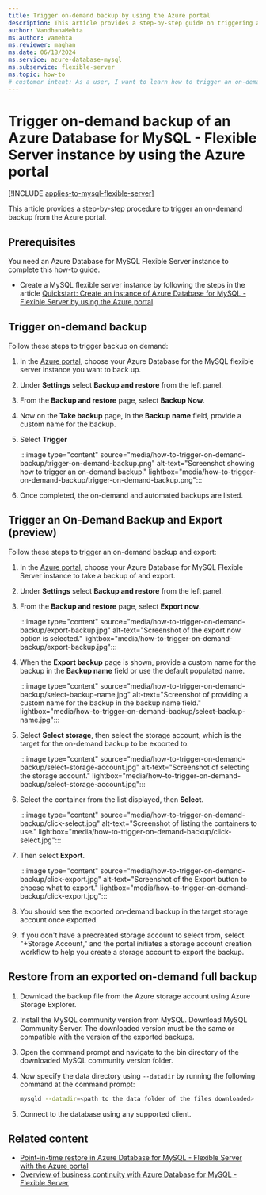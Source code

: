 ```yaml
---
title: Trigger on-demand backup by using the Azure portal
description: This article provides a step-by-step guide on triggering an on-demand backup of an Azure Database for MySQL - Flexible Server instance.
author: VandhanaMehta
ms.author: vamehta
ms.reviewer: maghan
ms.date: 06/18/2024
ms.service: azure-database-mysql
ms.subservice: flexible-server
ms.topic: how-to
# customer intent: As a user, I want to learn how to trigger an on-demand backup from the Azure portal so that I can have more control over my database backups.
---
```


# Trigger on-demand backup of an Azure Database for MySQL - Flexible Server instance by using the Azure portal

[!INCLUDE [applies-to-mysql-flexible-server](../includes/applies-to-mysql-flexible-server.md)]

This article provides a step-by-step procedure to trigger an on-demand backup from the Azure portal.

## Prerequisites

You need an Azure Database for MySQL Flexible Server instance to complete this how-to guide.

- Create a MySQL flexible server instance by following the steps in the article [Quickstart: Create an instance of Azure Database for MySQL - Flexible Server by using the Azure portal](quickstart-create-server-portal.md).

## Trigger on-demand backup

Follow these steps to trigger backup on demand:

1. In the [Azure portal](https://portal.azure.com/), choose your Azure Database for the MySQL flexible server instance you want to back up.

1. Under **Settings** select **Backup and restore** from the left panel.

1. From the **Backup and restore** page, select **Backup Now**.

1. Now on the **Take backup** page, in the **Backup name** field, provide a custom name for the backup.

1. Select **Trigger**

    :::image type="content" source="media/how-to-trigger-on-demand-backup/trigger-on-demand-backup.png" alt-text="Screenshot showing how to trigger an on-demand backup." lightbox="media/how-to-trigger-on-demand-backup/trigger-on-demand-backup.png":::

1. Once completed, the on-demand and automated backups are listed.

## Trigger an On-Demand Backup and Export (preview)

Follow these steps to trigger an on-demand backup and export:

1. In the [Azure portal](https://portal.azure.com/), choose your Azure Database for MySQL Flexible Server instance to take a backup of and export.

1. Under **Settings** select **Backup and restore** from the left panel.

1. From the **Backup and restore** page, select **Export now**.

    :::image type="content" source="media/how-to-trigger-on-demand-backup/export-backup.jpg" alt-text="Screenshot of the export now option is selected." lightbox="media/how-to-trigger-on-demand-backup/export-backup.jpg":::

1. When the **Export backup** page is shown, provide a custom name for the backup in the **Backup name** field or use the default populated name.

    :::image type="content" source="media/how-to-trigger-on-demand-backup/select-backup-name.jpg" alt-text="Screenshot of providing a custom name for the backup in the backup name field." lightbox="media/how-to-trigger-on-demand-backup/select-backup-name.jpg":::

1. Select **Select storage**, then select the storage account, which is the target for the on-demand backup to be exported to.

    :::image type="content" source="media/how-to-trigger-on-demand-backup/select-storage-account.jpg" alt-text="Screenshot of selecting the storage account." lightbox="media/how-to-trigger-on-demand-backup/select-storage-account.jpg":::

1. Select the container from the list displayed, then **Select**.

    :::image type="content" source="media/how-to-trigger-on-demand-backup/click-select.jpg" alt-text="Screenshot of listing the containers to use." lightbox="media/how-to-trigger-on-demand-backup/click-select.jpg":::

1. Then select **Export**.

    :::image type="content" source="media/how-to-trigger-on-demand-backup/click-export.jpg" alt-text="Screenshot of the Export button to choose what to export." lightbox="media/how-to-trigger-on-demand-backup/click-export.jpg":::

1. You should see the exported on-demand backup in the target storage account once exported.

1. If you don't have a precreated storage account to select from, select "+Storage Account," and the portal initiates a storage account creation workflow to help you create a storage account to export the backup.

## Restore from an exported on-demand full backup

1. Download the backup file from the Azure storage account using Azure Storage Explorer.

1. Install the MySQL community version from MySQL. Download MySQL Community Server. The downloaded version must be the same or compatible with the version of the exported
backups.

1. Open the command prompt and navigate to the bin directory of the downloaded MySQL community version folder.

1. Now specify the data directory using `--datadir` by running the following command at the command prompt:
    
    ```bash
    mysqld --datadir=<path to the data folder of the files downloaded>
    ```

1. Connect to the database using any supported client.

## Related content

- [Point-in-time restore in Azure Database for MySQL - Flexible Server with the Azure portal](how-to-restore-server-portal.md)
- [Overview of business continuity with Azure Database for MySQL - Flexible Server](concepts-business-continuity.md)
